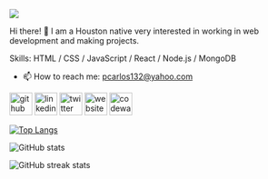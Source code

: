 ![](https://pbs.twimg.com/profile_banners/626952532/1652646394/1500x500)

Hi there! 👋 I am a Houston native very interested in working in web development and making projects.

Skills: HTML / CSS / JavaScript / React / Node.js / MongoDB

- 📫 How to reach me: pcarlos132@yahoo.com 


[<img src='https://cdn.jsdelivr.net/npm/simple-icons@3.0.1/icons/github.svg' color='white' alt='github' height='40'>](https://github.com/perezc52)  [<img src='https://cdn.jsdelivr.net/npm/simple-icons@3.0.1/icons/linkedin.svg' alt='linkedin' height='40'>](https://www.linkedin.com/in/perezc52/)  [<img src='https://cdn.jsdelivr.net/npm/simple-icons@3.0.1/icons/twitter.svg' alt='twitter' height='40'>](https://twitter.com/webdevcarlos)  [<img src='https://cdn.jsdelivr.net/npm/simple-icons@3.0.1/icons/icloud.svg' alt='website' height='40'>](http://webdevcarlos.netlify.app/)  [<img src='https://cdn.jsdelivr.net/npm/simple-icons@3.0.1/icons/codewars.svg' alt='codewars' height='40'>](https://www.codewars.com/users/perezc52)  

[![Top Langs](https://github-readme-stats.vercel.app/api/top-langs/?username=perezc52)](https://github.com/anuraghazra/github-readme-stats)

![GitHub stats](https://github-readme-stats.vercel.app/api?username=perezc52&show_icons=true)  

![GitHub streak stats](https://github-readme-streak-stats.herokuapp.com/?user=perezc52)  



